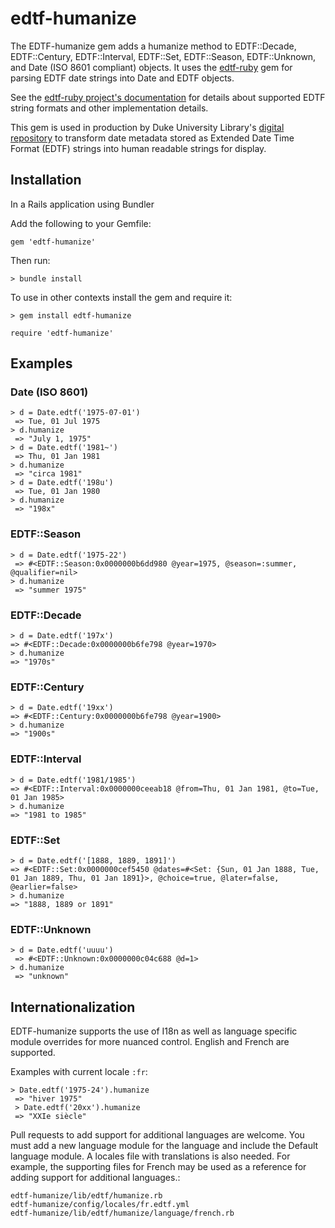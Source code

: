 # edtf-humanize


The EDTF-humanize gem adds a humanize method to EDTF::Decade, EDTF::Century, EDTF::Interval, EDTF::Set, EDTF::Season, EDTF::Unknown, and Date (ISO 8601 compliant) objects. It uses the [edtf-ruby](https://github.com/inukshuk/edtf-ruby) gem for parsing EDTF date strings into Date and EDTF objects.

See the [edtf-ruby project's documentation](https://github.com/inukshuk/edtf-ruby) for details about supported EDTF string formats and other implementation details.

This gem is used in production by Duke University Library's [digital repository](https://github.com/duke-libraries/ddr-public) to transform date metadata stored as Extended Date Time Format (EDTF) strings into human readable strings for display.


## Installation

In a Rails application using Bundler

Add the following to your Gemfile:

```
gem 'edtf-humanize'
```

Then run:

```
> bundle install
```

To use in other contexts install the gem and require it:

```
> gem install edtf-humanize
```

```
require 'edtf-humanize'
```


## Examples


### Date (ISO 8601)

```
> d = Date.edtf('1975-07-01')
 => Tue, 01 Jul 1975
> d.humanize
 => "July 1, 1975"
> d = Date.edtf('1981~')
 => Thu, 01 Jan 1981
> d.humanize
 => "circa 1981"
> d = Date.edtf('198u')
 => Tue, 01 Jan 1980
> d.humanize
 => "198x"
 ```

### EDTF::Season

```
> d = Date.edtf('1975-22')
 => #<EDTF::Season:0x0000000b6dd980 @year=1975, @season=:summer, @qualifier=nil>
> d.humanize
 => "summer 1975"
 ```

### EDTF::Decade

 ```
> d = Date.edtf('197x')
 => #<EDTF::Decade:0x0000000b6fe798 @year=1970>
> d.humanize
 => "1970s"
 ```

### EDTF::Century

 ```
> d = Date.edtf('19xx')
 => #<EDTF::Century:0x0000000b6fe798 @year=1900>
> d.humanize
 => "1900s"
 ```

### EDTF::Interval

 ```
> d = Date.edtf('1981/1985')
 => #<EDTF::Interval:0x0000000ceeab18 @from=Thu, 01 Jan 1981, @to=Tue, 01 Jan 1985>
> d.humanize
 => "1981 to 1985"
 ```

### EDTF::Set

 ```
> d = Date.edtf('[1888, 1889, 1891]')
 => #<EDTF::Set:0x0000000cef5450 @dates=#<Set: {Sun, 01 Jan 1888, Tue, 01 Jan 1889, Thu, 01 Jan 1891}>, @choice=true, @later=false, @earlier=false>
> d.humanize
 => "1888, 1889 or 1891"
 ```

### EDTF::Unknown

```
> d = Date.edtf('uuuu')
 => #<EDTF::Unknown:0x0000000c04c688 @d=1>
> d.humanize
 => "unknown"
```

## Internationalization

EDTF-humanize supports the use of I18n as well as language specific module overrides for more nuanced control. English and French are supported.

Examples with current locale `:fr`:

```
> Date.edtf('1975-24').humanize
 => "hiver 1975"
 > Date.edtf('20xx').humanize
 => "XXIe siècle"
```

Pull requests to add support for additional languages are welcome. You must add a new language module for the language and include the Default language module. A locales file with translations is also needed. For example, the supporting files for French may be used as a reference for adding support for additional languages.:

```
edtf-humanize/lib/edtf/humanize.rb
edtf-humanize/config/locales/fr.edtf.yml
edtf-humanize/lib/edtf/humanize/language/french.rb
```


